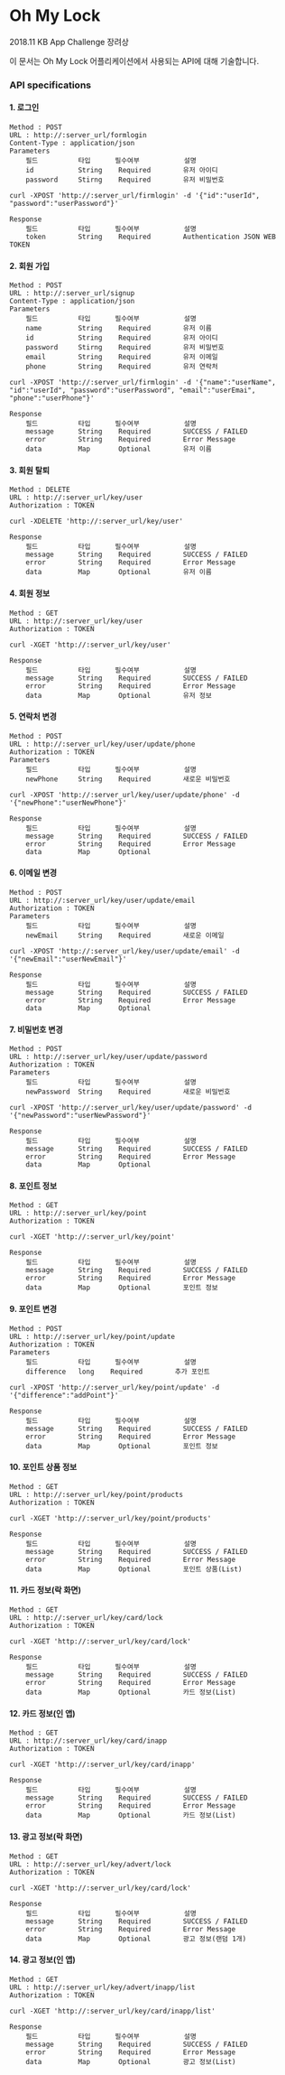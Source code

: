 # Oh My Lock
2018.11 KB App Challenge 장려상

이 문서는 Oh My Lock 어플리케이션에서 사용되는 API에 대해 기술합니다.
 
### API specifications
 
#### 1. 로그인
```http request
Method : POST
URL : http://:server_url/formlogin
Content-Type : application/json
Parameters
    필드          타입      필수여부           설명
    id           String    Required        유저 아이디
    password     Stirng    Required        유저 비밀번호
```

```http request
curl -XPOST 'http://:server_url/firmlogin' -d '{"id":"userId", "password":"userPassword"}'
```
 
```http request
Response
    필드          타입      필수여부           설명
    token        String    Required        Authentication JSON WEB TOKEN
```

#### 2. 회원 가입
```http request
Method : POST
URL : http://:server_url/signup
Content-Type : application/json
Parameters
    필드          타입      필수여부           설명
    name         String    Required        유저 이름
    id           String    Required        유저 아이디
    password     Stirng    Required        유저 비밀번호
    email        String    Required        유저 이메일
    phone        String    Required        유저 연락처
```

```http request
curl -XPOST 'http://:server_url/firmlogin' -d '{"name":"userName", "id":"userId", "password":"userPassword", "email":"userEmai", "phone":"userPhone"}'
```

```http request
Response
    필드          타입      필수여부           설명
    message      String    Required        SUCCESS / FAILED
    error        String    Required        Error Message
    data         Map       Optional        유저 이름
```
         
#### 3. 회원 탈퇴
```http request
Method : DELETE
URL : http://:server_url/key/user
Authorization : TOKEN
```

```http request
curl -XDELETE 'http://:server_url/key/user'
```

```http request
Response
    필드          타입      필수여부           설명
    message      String    Required        SUCCESS / FAILED
    error        String    Required        Error Message
    data         Map       Optional        유저 이름
```
 
#### 4. 회원 정보
```http request
Method : GET
URL : http://:server_url/key/user
Authorization : TOKEN
```

```http request
curl -XGET 'http://:server_url/key/user'
```

```http request
Response
    필드          타입      필수여부           설명
    message      String    Required        SUCCESS / FAILED
    error        String    Required        Error Message
    data         Map       Optional        유저 정보
```
 
#### 5. 연락처 변경
```http request
Method : POST
URL : http://:server_url/key/user/update/phone
Authorization : TOKEN
Parameters
    필드          타입      필수여부           설명
    newPhone     String    Required        새로운 비밀번호
```

```http request
curl -XPOST 'http://:server_url/key/user/update/phone' -d '{"newPhone":"userNewPhone"}'
```

```http request
Response
    필드          타입      필수여부           설명
    message      String    Required        SUCCESS / FAILED
    error        String    Required        Error Message
    data         Map       Optional        
```

#### 6. 이메일 변경
```http request
Method : POST
URL : http://:server_url/key/user/update/email
Authorization : TOKEN
Parameters
    필드          타입      필수여부           설명
    newEmail     String    Required        새로운 이메일
```

```http request
curl -XPOST 'http://:server_url/key/user/update/email' -d '{"newEmail":"userNewEmail"}'
```

```http request
Response
    필드          타입      필수여부           설명
    message      String    Required        SUCCESS / FAILED
    error        String    Required        Error Message
    data         Map       Optional        
```

#### 7. 비밀번호 변경
```http request
Method : POST
URL : http://:server_url/key/user/update/password
Authorization : TOKEN
Parameters
    필드          타입      필수여부           설명
    newPassword  String    Required        새로운 비밀번호
```

```http request
curl -XPOST 'http://:server_url/key/user/update/password' -d '{"newPassword":"userNewPassword"}'
```

```http request
Response
    필드          타입      필수여부           설명
    message      String    Required        SUCCESS / FAILED
    error        String    Required        Error Message
    data         Map       Optional        
```
                        
#### 8. 포인트 정보
```http request
Method : GET
URL : http://:server_url/key/point
Authorization : TOKEN
```

```http request
curl -XGET 'http://:server_url/key/point'
```

```http request
Response
    필드          타입      필수여부           설명
    message      String    Required        SUCCESS / FAILED
    error        String    Required        Error Message
    data         Map       Optional        포인트 정보
```

#### 9. 포인트 변경
```http request
Method : POST
URL : http://:server_url/key/point/update
Authorization : TOKEN
Parameters
    필드          타입      필수여부           설명
    difference   long    Required        추가 포인트
```

```http request
curl -XPOST 'http://:server_url/key/point/update' -d '{"difference":"addPoint"}'
```

```http request
Response
    필드          타입      필수여부           설명
    message      String    Required        SUCCESS / FAILED
    error        String    Required        Error Message
    data         Map       Optional        포인트 정보
```

#### 10. 포인트 상품 정보
```http request
Method : GET
URL : http://:server_url/key/point/products
Authorization : TOKEN
```

```http request
curl -XGET 'http://:server_url/key/point/products'
```

```http request
Response
    필드          타입      필수여부           설명
    message      String    Required        SUCCESS / FAILED
    error        String    Required        Error Message
    data         Map       Optional        포인트 상품(List)
```

#### 11. 카드 정보(락 화면)
```http request
Method : GET
URL : http://:server_url/key/card/lock
Authorization : TOKEN
```

```http request
curl -XGET 'http://:server_url/key/card/lock'
```

```http request
Response
    필드          타입      필수여부           설명
    message      String    Required        SUCCESS / FAILED
    error        String    Required        Error Message
    data         Map       Optional        카드 정보(List)
```

#### 12. 카드 정보(인 앱)
```http request
Method : GET
URL : http://:server_url/key/card/inapp
Authorization : TOKEN
```

```http request
curl -XGET 'http://:server_url/key/card/inapp'
```

```http request
Response
    필드          타입      필수여부           설명
    message      String    Required        SUCCESS / FAILED
    error        String    Required        Error Message
    data         Map       Optional        카드 정보(List)
```

#### 13. 광고 정보(락 화면)
```http request
Method : GET
URL : http://:server_url/key/advert/lock
Authorization : TOKEN
```

```http request
curl -XGET 'http://:server_url/key/card/lock'
```

```http request
Response
    필드          타입      필수여부           설명
    message      String    Required        SUCCESS / FAILED
    error        String    Required        Error Message
    data         Map       Optional        광고 정보(랜덤 1개)
```

#### 14. 광고 정보(인 앱)
```http request
Method : GET
URL : http://:server_url/key/advert/inapp/list
Authorization : TOKEN
```

```http request
curl -XGET 'http://:server_url/key/card/inapp/list'
```

```http request
Response
    필드          타입      필수여부           설명
    message      String    Required        SUCCESS / FAILED
    error        String    Required        Error Message
    data         Map       Optional        광고 정보(List)
```
